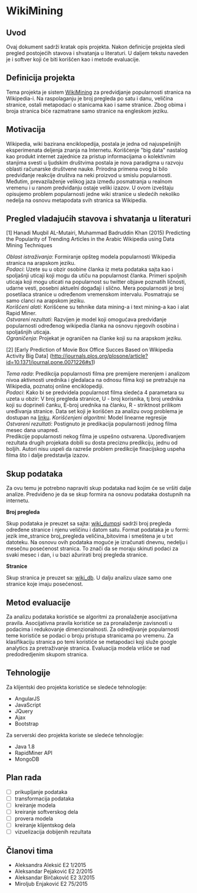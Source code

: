 # WikiMining

## Uvod

Ovaj dokument sadrži kratak opis projekta. Nakon definicije projekta sledi pregled postojećih stavova i shvatanja u literaturi. U daljem tekstu naveden je i softver koji će biti korišćen kao i metode evaluacije.

## Definicija projekta

Tema projekta je sistem [WikiMining](https://github.com/ProfZ/WikiMining/) za predvidjanje popularnosti stranica na Wikipedia-i. Na raspolaganju je broj pregleda po satu i danu, veličina stranice, ostali metapodaci o stanicama kao i same stranice. Zbog obima i broja stranica biće razmatrane samo stranice na engleskom jeziku. 

## Motivacija

Wikipedia, wiki bazirana enciklopedija, postala je jedna od najuspešnijih eksperimenata deljenja znanja na Internetu. Korišćenje "big data" nastalog kao produkt internet zajednice za pristup
informacijama o kolektivnim stanjima svesti u ljudskim društvima postala je nova paradigma u razvoju oblasti računarske društvene nauke. Prirodna primena ovog bi bilo predviđanje
reakcije društva na neki proizvod u smislu popularnosti. Međutim, prevazilaženje velikog jaza između
posmatranja u realnom vremenu i u ranom predviđanju ostaje veliki izazov. U ovom izveštaju
opisujemo problem popularnosti jedne wiki stranice u sledećih nekoliko nedelja na osnovu metapodata svih stranica sa Wikipedia.

## Pregled vladajućih stavova i shvatanja u literaturi

[1] Hanadi Muqbil AL-Mutairi, Muhammad Badruddin Khan (2015) Predicting the Popularity of Trending Articles in the Arabic Wikipedia using Data Mining Techniques 

*Oblast istraživanja*: Formiranje opšteg modela popularnosti Wikipedia stranica na arapskom jeziku.  
*Podaci*: Uzete su u obzir osobine članka iz meta podataka sajta kao i spoljašnji uticaji koji mogu da utiču na popularnost   članka. Primeri spoljnih uticaja koji mogu uticati na popularnost su twitter objave poznatih ličnosti, udarne vesti, posebni aktuelni događaji i slično. Mera popularnosti je broj posetilaca stranice u određenom vremenskom intervalu. Posmatraju se samo clanci na arapskom jeziku.  
*Korišćeni alati*: Korišćene su tehnike data mining-a i text mining-a kao i alat Rapid Miner.  
*Ostvareni rezultati*: Razvijen je model koji omogućava predviđanje popularnosti određenog wikipedia članka na osnovu njegovih osobina i spoljašnjih uticaja.  
*Ograničenja*: Projekat je ograničen na članke koji su na arapskom jeziku.  

[2] [Early Prediction of Movie Box Office Succes Based on Wikipedia Activity Big Data]
(http://journals.plos.org/plosone/article?id=10.1371/journal.pone.0071226#s1)  

*Tema rada*: Predikcija popularnosti filma pre premijere merenjem i analizom nivoa aktivnosti urednika i gledalaca na odnosu filma koji se pretražuje na Wikipedia, poznatoj online enciklopediji.  
*Podaci*: Kako bi se predvidela popularnost filma sledeća 4 parametara su uzeta u obzir: V broj pregleda stranice, U - broj korisnika, tj broj urednika koji su doprineli čanku, E-broj urednika na članku, R - striktnost prilikom uređivanja stranice. Data set koji je korišćen za analizu ovog problema je dostupan na [linku](http://wwm.phy.bme.hu/SupplementaryDataS1.zip).
*Korišćenjeni algoritmi*: Model linearne regresije  
*Ostvareni rezultati*: Postignuto je predikacija popularnosti jednog filma mesec dana unapred.  
Predikcije popularnosti nekog filma je uspešno ostvarena. Upoređivanjem rezultata drugih projekata dobili su dosta preciznu predikciju, jednu od boljih. Autori nisu uspeli da razreše problem predikcije finacijskog uspeha filma što i dalje predstavlja izazov.

## Skup podataka

Za ovu temu je potrebno napraviti skup podataka nad kojim će se vršiti dalje analize. Predviđeno je da se skup formira na osnovu podataka dostupnih na internetu.

**Broj pregleda**

Skup podataka je preuzet sa sajta: [wiki_dumps](https://dumps.wikimedia.org)i sadrži broj pregleda određene stranice i njenu veličinu i datom satu. Format podataka je u formi: jezik ime_stranice broj_pregleda veličina_bitovima i smeštena je u txt datoteku. Na osnovu ovih podataka moguće je izračunati dnevnu, nedelju i mesečnu posećenost stranica. To znači da se moraju skinuti podaci za svaki mesec i dan, i u bazi ažurirati broj pregleda stranice.

**Stranice**

Skup stranica je preuzet sa: [wiki_db](https://en.wikipedia.org/wiki/Wikipedia:Database_download). U dalju analizu ulaze samo one stranice koje imaju posećenost.

## Metod evaluacije

Za analizu podataka koristiće se algoritmi za pronalaženje asocijativna pravila. Asocijativna pravila koristiće se za pronalaženje zavisnosti u podacima i redukovanje dimenzionalnosti. Za odredjivanje popularnosti teme koristiće se podaci o broju pristupa stranicama po vremenu. Za klasifikaciju stranica po temi koristiće se metapodaci koji služe google analytics za pretraživanje stranica. Evaluacija modela vršiće se nad predodredjenim skupom stranica.

## Tehnologije

Za klijentski deo projekta koristiće se sledeće tehnologije:

- AngularJS
- JavaScript
- JQuery
- Ajax
- Bootstrap

Za serverski deo projekta koriste se sledeće tehnologije:

- Java 1.8
- RapidMiner API
- MongoDB

## Plan rada

 - [ ] prikupljanje podataka
 - [ ] transformacija podataka
 - [ ] kreiranje modela
 - [ ] kreiranje softverskog dela
 - [ ] provera modela
 - [ ] kreiranje klijentskog dela
 - [ ] vizuelizacija dobijenih rezultata

## Članovi tima

- Aleksandra Aleksić		  E2 1/2015
- Aleksandar Pejaković 		E2 2/2015
- Aleksandar Birčaković		E2 3/2015
- Miroljub Enjaković	  	E2 75/2015
